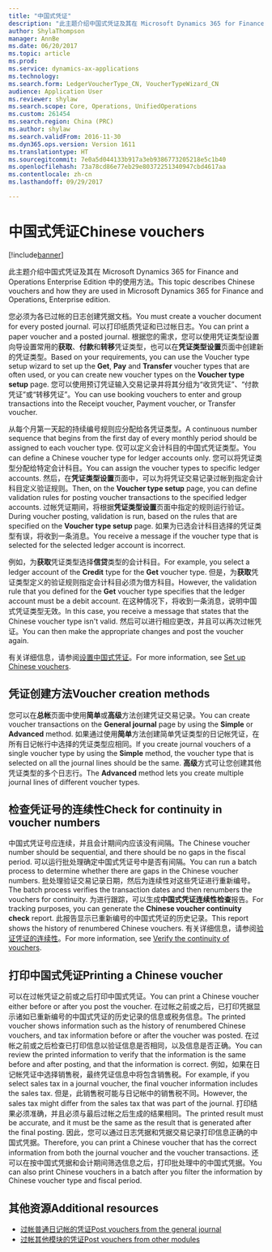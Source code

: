 ```yaml
---
title: "中国式凭证"
description: "此主题介绍中国式凭证及其在 Microsoft Dynamics 365 for Finance and Operations Enterprise Edition 中的使用方法。"
author: ShylaThompson
manager: AnnBe
ms.date: 06/20/2017
ms.topic: article
ms.prod: 
ms.service: dynamics-ax-applications
ms.technology: 
ms.search.form: LedgerVoucherType_CN, VoucherTypeWizard_CN
audience: Application User
ms.reviewer: shylaw
ms.search.scope: Core, Operations, UnifiedOperations
ms.custom: 261454
ms.search.region: China (PRC)
ms.author: shylaw
ms.search.validFrom: 2016-11-30
ms.dyn365.ops.version: Version 1611
ms.translationtype: HT
ms.sourcegitcommit: 7e0a5d044133b917a3eb9386773205218e5c1b40
ms.openlocfilehash: 73a78cd86e77eb29e80372251340947cbd4617aa
ms.contentlocale: zh-cn
ms.lasthandoff: 09/29/2017

---
```


# <a name="chinese-vouchers"></a><span data-ttu-id="9de49-103">中国式凭证</span><span class="sxs-lookup"><span data-stu-id="9de49-103">Chinese vouchers</span></span>

[!include[banner](../includes/banner.md)]


<span data-ttu-id="9de49-104">此主题介绍中国式凭证及其在 Microsoft Dynamics 365 for Finance and Operations Enterprise Edition 中的使用方法。</span><span class="sxs-lookup"><span data-stu-id="9de49-104">This topic describes Chinese vouchers and how they are used in Microsoft Dynamics 365 for Finance and Operations, Enterprise edition.</span></span>

<span data-ttu-id="9de49-105">您必须为各已过帐的日志创建凭据文档。</span><span class="sxs-lookup"><span data-stu-id="9de49-105">You must create a voucher document for every posted journal.</span></span> <span data-ttu-id="9de49-106">可以打印纸质凭证和已过帐日志。</span><span class="sxs-lookup"><span data-stu-id="9de49-106">You can print a paper voucher and a posted journal.</span></span> <span data-ttu-id="9de49-107">根据您的需求，您可以使用凭证类型设置向导设置常用的**获取**、**付款**和**转移**凭证类型，也可以在**凭证类型设置**页面中创建新的凭证类型。</span><span class="sxs-lookup"><span data-stu-id="9de49-107">Based on your requirements, you can use the Voucher type setup wizard to set up the **Get**, **Pay** and **Transfer** voucher types that are often used, or you can create new voucher types on the **Voucher type setup** page.</span></span> <span data-ttu-id="9de49-108">您可以使用预订凭证输入交易记录并将其分组为“收货凭证”、“付款凭证”或“转移凭证”。</span><span class="sxs-lookup"><span data-stu-id="9de49-108">You can use booking vouchers to enter and group transactions into the Receipt voucher, Payment voucher, or Transfer voucher.</span></span> 

<span data-ttu-id="9de49-109">从每个月第一天起的持续编号规则应分配给各凭证类型。</span><span class="sxs-lookup"><span data-stu-id="9de49-109">A continuous number sequence that begins from the first day of every monthly period should be assigned to each voucher type.</span></span> <span data-ttu-id="9de49-110">仅可以定义会计科目的中国式凭证类型。</span><span class="sxs-lookup"><span data-stu-id="9de49-110">You can define a Chinese voucher type for ledger accounts only.</span></span> <span data-ttu-id="9de49-111">您可以将凭证类型分配给特定会计科目。</span><span class="sxs-lookup"><span data-stu-id="9de49-111">You can assign the voucher types to specific ledger accounts.</span></span> <span data-ttu-id="9de49-112">然后，在**凭证类型设置**页面中，可以为将凭证交易记录过帐到指定会计科目定义验证规则。</span><span class="sxs-lookup"><span data-stu-id="9de49-112">Then, on the **Voucher type setup** page, you can define validation rules for posting voucher transactions to the specified ledger accounts.</span></span> <span data-ttu-id="9de49-113">过帐凭证期间，将根据**凭证类型设置**页面中指定的规则运行验证。</span><span class="sxs-lookup"><span data-stu-id="9de49-113">During voucher posting, validation is run, based on the rules that are specified on the **Voucher type setup** page.</span></span> <span data-ttu-id="9de49-114">如果为已选会计科目选择的凭证类型有误，将收到一条消息。</span><span class="sxs-lookup"><span data-stu-id="9de49-114">You receive a message if the voucher type that is selected for the selected ledger account is incorrect.</span></span> 

<span data-ttu-id="9de49-115">例如，为**获取**凭证类型选择**信贷**类型的会计科目。</span><span class="sxs-lookup"><span data-stu-id="9de49-115">For example, you select a ledger account of the **Credit** type for the **Get** voucher type.</span></span> <span data-ttu-id="9de49-116">但是，为**获取**凭证类型定义的验证规则指定会计科目必须为借方科目。</span><span class="sxs-lookup"><span data-stu-id="9de49-116">However, the validation rule that you defined for the **Get** voucher type specifies that the ledger account must be a debit account.</span></span> <span data-ttu-id="9de49-117">在这种情况下，将收到一条消息，说明中国式凭证类型无效。</span><span class="sxs-lookup"><span data-stu-id="9de49-117">In this case, you receive a message that states that the Chinese voucher type isn't valid.</span></span> <span data-ttu-id="9de49-118">然后可以进行相应更改，并且可以再次过帐凭证。</span><span class="sxs-lookup"><span data-stu-id="9de49-118">You can then make the appropriate changes and post the voucher again.</span></span> 

<span data-ttu-id="9de49-119">有关详细信息，请参阅[设置中国式凭证](./tasks/set-up-chinese-vouchers.md)。</span><span class="sxs-lookup"><span data-stu-id="9de49-119">For more information, see [Set up Chinese vouchers](./tasks/set-up-chinese-vouchers.md).</span></span>

## <a name="voucher-creation-methods"></a><span data-ttu-id="9de49-120">凭证创建方法</span><span class="sxs-lookup"><span data-stu-id="9de49-120">Voucher creation methods</span></span>
<span data-ttu-id="9de49-121">您可以在**总帐**页面中使用**简单**或**高级**方法创建凭证交易记录。</span><span class="sxs-lookup"><span data-stu-id="9de49-121">You can create voucher transactions on the **General journal** page by using the **Simple** or **Advanced** method.</span></span> <span data-ttu-id="9de49-122">如果通过使用**简单**方法创建简单凭证类型的日记帐凭证，在所有日记帐行中选择的凭证类型应相同。</span><span class="sxs-lookup"><span data-stu-id="9de49-122">If you create journal vouchers of a single voucher type by using the **Simple** method, the voucher type that is selected on all the journal lines should be the same.</span></span> <span data-ttu-id="9de49-123">**高级**方式可让您创建其他凭证类型的多个日志行。</span><span class="sxs-lookup"><span data-stu-id="9de49-123">The **Advanced** method lets you create multiple journal lines of different voucher types.</span></span> 

## <a name="check-for-continuity-in-voucher-numbers"></a><span data-ttu-id="9de49-124">检查凭证号的连续性</span><span class="sxs-lookup"><span data-stu-id="9de49-124">Check for continuity in voucher numbers</span></span>
<span data-ttu-id="9de49-125">中国式凭证号应连续，并且会计期间内应该没有间隔。</span><span class="sxs-lookup"><span data-stu-id="9de49-125">The Chinese voucher number should be sequential, and there should be no gaps in the fiscal period.</span></span> <span data-ttu-id="9de49-126">可以运行批处理确定中国式凭证号中是否有间隔。</span><span class="sxs-lookup"><span data-stu-id="9de49-126">You can run a batch process to determine whether there are gaps in the Chinese voucher numbers.</span></span> <span data-ttu-id="9de49-127">批处理验证交易记录日期，然后为连续性对这些凭证进行重新编号。</span><span class="sxs-lookup"><span data-stu-id="9de49-127">The batch process verifies the transaction dates and then renumbers the vouchers for continuity.</span></span> <span data-ttu-id="9de49-128">为进行跟踪，可以生成**中国式凭证连续性检查**报告。</span><span class="sxs-lookup"><span data-stu-id="9de49-128">For tracking purposes, you can generate the **Chinese voucher continuity check** report.</span></span> <span data-ttu-id="9de49-129">此报告显示已重新编号的中国式凭证的历史记录。</span><span class="sxs-lookup"><span data-stu-id="9de49-129">This report shows the history of renumbered Chinese vouchers.</span></span> <span data-ttu-id="9de49-130">有关详细信息，请参阅[验证凭证的连续性](./tasks/chinese-voucher-continuity-check.md)。</span><span class="sxs-lookup"><span data-stu-id="9de49-130">For more information, see [Verify the continuity of vouchers](./tasks/chinese-voucher-continuity-check.md).</span></span>

## <a name="printing-a-chinese-voucher"></a><span data-ttu-id="9de49-131">打印中国式凭证</span><span class="sxs-lookup"><span data-stu-id="9de49-131">Printing a Chinese voucher</span></span>
<span data-ttu-id="9de49-132">可以在过帐凭证之前或之后打印中国式凭证。</span><span class="sxs-lookup"><span data-stu-id="9de49-132">You can print a Chinese voucher either before or after you post the voucher.</span></span> <span data-ttu-id="9de49-133">在过帐之前或之后，已打印凭据显示诸如已重新编号的中国式凭证的历史记录的信息或税务信息。</span><span class="sxs-lookup"><span data-stu-id="9de49-133">The printed voucher shows information such as the history of renumbered Chinese vouchers, and tax information before or after the voucher was posted.</span></span> <span data-ttu-id="9de49-134">在过帐之前或之后检查已打印信息以验证信息是否相同，以及信息是否正确。</span><span class="sxs-lookup"><span data-stu-id="9de49-134">You can review the printed information to verify that the information is the same before and after posting, and that the information is correct.</span></span> <span data-ttu-id="9de49-135">例如，如果在日记帐凭证中选择销售税，最终凭证信息中将包含销售税。</span><span class="sxs-lookup"><span data-stu-id="9de49-135">For example, if you select sales tax in a journal voucher, the final voucher information includes the sales tax.</span></span> <span data-ttu-id="9de49-136">但是，此销售税可能与日记帐中的销售税不同。</span><span class="sxs-lookup"><span data-stu-id="9de49-136">However, the sales tax might differ from the sales tax that was part of the journal.</span></span> <span data-ttu-id="9de49-137">打印结果必须准确，并且必须与最后过帐之后生成的结果相同。</span><span class="sxs-lookup"><span data-stu-id="9de49-137">The printed result must be accurate, and it must be the same as the result that is generated after the final posting.</span></span> <span data-ttu-id="9de49-138">因此，您可以通过日志凭据和凭据交易记录打印信息正确的中国式凭据。</span><span class="sxs-lookup"><span data-stu-id="9de49-138">Therefore, you can print a Chinese voucher that has the correct information from both the journal voucher and the voucher transactions.</span></span> <span data-ttu-id="9de49-139">还可以在按中国式凭据和会计期间筛选信息之后，打印批处理中的中国式凭据。</span><span class="sxs-lookup"><span data-stu-id="9de49-139">You can also print Chinese vouchers in a batch after you filter the information by Chinese voucher type and fiscal period.</span></span>

## <a name="additional-resources"></a><span data-ttu-id="9de49-140">其他资源</span><span class="sxs-lookup"><span data-stu-id="9de49-140">Additional resources</span></span>
- [<span data-ttu-id="9de49-141">过帐普通日记帐的凭证</span><span class="sxs-lookup"><span data-stu-id="9de49-141">Post vouchers from the general journal</span></span>](./tasks/post-vouchers-general-journal.md)
- [<span data-ttu-id="9de49-142">过帐其他模块的凭证</span><span class="sxs-lookup"><span data-stu-id="9de49-142">Post vouchers from other modules</span></span>](./tasks/post-vouchers-other-modules-like-sales-invoices.md)





